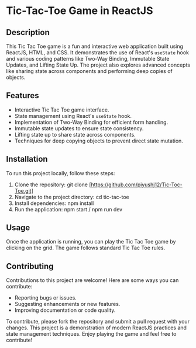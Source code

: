 # Tic-Tac-Toe Game in ReactJS

## Description
This Tic Tac Toe game is a fun and interactive web application built using ReactJS, HTML, and CSS. It demonstrates the use of React's `useState` hook and various coding patterns like Two-Way Binding, Immutable State Updates, and Lifting State Up. The project also explores advanced concepts like sharing state across components and performing deep copies of objects.

## Features
- Interactive Tic Tac Toe game interface.
- State management using React's `useState` hook.
- Implementation of Two-Way Binding for efficient form handling.
- Immutable state updates to ensure state consistency.
- Lifting state up to share state across components.
- Techniques for deep copying objects to prevent direct state mutation.

## Installation
To run this project locally, follow these steps:

1. Clone the repository: git clone [https://github.com/piyushj12/Tic-Toc-Toe.git]
2. Navigate to the project directory: cd tic-tac-toe
3. Install dependencies: npm install
4. Run the application: npm start / npm run dev

## Usage
Once the application is running, you can play the Tic Tac Toe game by clicking on the grid. The game follows standard Tic Tac Toe rules.

## Contributing
Contributions to this project are welcome! Here are some ways you can contribute:
- Reporting bugs or issues.
- Suggesting enhancements or new features.
- Improving documentation or code quality.

To contribute, please fork the repository and submit a pull request with your changes.
This project is a demonstration of modern ReactJS practices and state management techniques. Enjoy playing the game and feel free to contribute!

